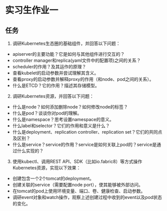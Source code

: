 # 实习生作业一

## 任务

1. 调研Kubernetes生态圈的基础组件，并回答以下问题：

* apiserver的主要功能？它是如何与其他组件进行交互的？
* controller manager和replica(yaml文件中的配置项)之间的关系？
* scheduler的作用？及其运作的原理？
* 查看kubelet的启动参数并尝试理解其含义。
* 查看proxy的启动参数并解释proxy的作用（和node、pod之间的关系）。
* 什么是ETCD？它的作用？描述其存储模型。


2. 调研Kubernetes资源，并回答以下问题：

* 什么是node？如何添加删除node？如何修改node的标签？
* 什么是pod？谈谈你对pod的理解。
* 什么是namespace？思考设置namespace的意义。
* 什么label和selector？它们的作用和意义是什么？
* 什么是deployment、replication controller、replication set？它们的共同点及区别？
* 什么是service？service的作用？service是如何关联上pod的？service是通过什么实现的？


3. 使用kubectl、调用REST API、SDK（比如io.fabric8）等方式操作Kubernetes资源，实现以下效果：

* 创建包含一个2个tomcat的deployment。
* 创建关联的service（需要配置node port），使其能够被外部访问。
* 在tomcat的pod上使用环境变量、端口、卷、健康检查、启动参数。
* 调研event对象和watch操作，观察上述创建过程中收到的event以及pod状态的变化。